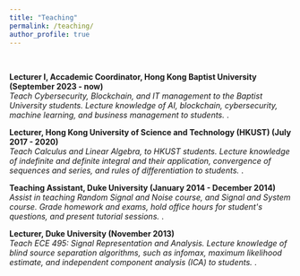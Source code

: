```yaml
---
title: "Teaching"
permalink: /teaching/
author_profile: true
---
```


<br>

<b> Lecturer I, Accademic Coordinator, Hong Kong Baptist University (September 2023 - now) </b>  <br> 
<i>Teach Cybersecurity, Blockchain, and IT management to the Baptist University students. Lecture knowledge of AI, blockchain, cybersecurity, machine learning, and business management to students. </i>.

<b> Lecturer, Hong Kong University of Science and Technology (HKUST) (July 2017 - 2020) </b>  <br> 
<i> Teach Calculus and Linear Algebra, to HKUST students. Lecture knowledge of indefinite and definite integral and their application, convergence of sequences and series, and rules of differentiation to students. </i>.

<b> Teaching Assistant, Duke University (January 2014 - December 2014) </b>  <br> 
<i> Assist in teaching Random Signal and Noise course, and Signal and System course. Grade homework and exams, hold office hours for student's questions, and present tutorial sessions.  </i>.

<b> Lecturer, Duke University (November 2013)  </b>  <br> 
<i> Teach ECE 495: Signal Representation and Analysis. Lecture knowledge of blind source separation algorithms, such as infomax, maximum likelihood estimate, and independent component analysis (ICA) to students. </i>.
